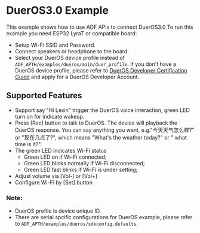 # DuerOS3.0 Example
This example shows how to use ADF APIs to connect DuerOS3.0
To run this example you need ESP32 LyraT or compatible board:

- Setup Wi-Fi SSID and Password.
- Connect speakers or headphone to the board.
- Select your DuerOS device profile instead of `ADF_APTH/examples/dueros/main/duer_profile`. If you don't have a DuerOS device profile, please refer to [DuerOS Developer Certification Guide](https://dueros.baidu.com/didp/doc/overall/console-guide_markdown) and apply for a DuerOS Developer Account.

## Supported Features
- Support say "Hi Lexin" trigger the DuerOS voice interaction, green LED turn on for indicate wakeup.
- Press [Rec] button to talk to DuerOS. The device will playback the DuerOS response. You can say anything you want, e.g."今天天气怎么样?" or "现在几点了?", which means "What's the weather today?" or " what time is it?".
- The green LED indicates Wi-Fi status
    - Green LED on if Wi-Fi connected;
    - Green LED blinks normally if Wi-Fi disconnected;
    - Green LED fast blinks if Wi-Fi is under setting;
- Adjust volume via [Vol-] or [Vol+]
- Configure Wi-Fi by [Set] button

### Note:
- DuerOS profile is device unique ID.
- There are serial spcific configurations for DuerOS example, please refer to `ADF_APTH/examples/dueros/sdkconfig.defaults`.
